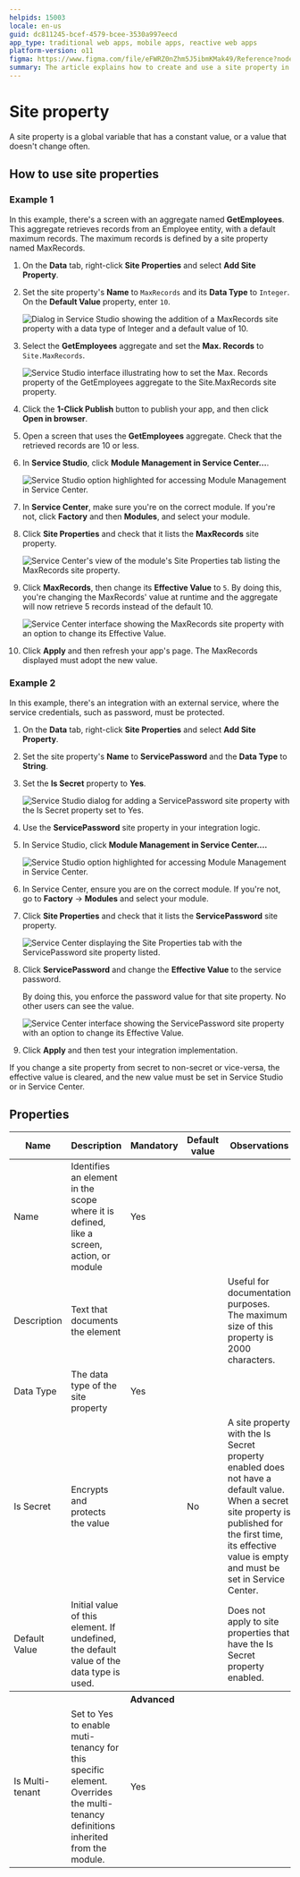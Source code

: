 ```yaml
---
helpids: 15003
locale: en-us
guid: dc811245-bcef-4579-bcee-3530a997eecd
app_type: traditional web apps, mobile apps, reactive web apps
platform-version: o11
figma: https://www.figma.com/file/eFWRZ0nZhm5J5ibmKMak49/Reference?node-id=1526:2630
summary: The article explains how to create and use a site property in an application to manage values like maximum records for an aggregate
---
```


# Site property

A site property is a global variable that has a constant value, or a value that doesn't change often.  

## How to use site properties

### Example 1

In this example, there's a screen with an aggregate named **GetEmployees**. This aggregate retrieves records from an Employee entity, with a default maximum records. The maximum records is defined by a site property named MaxRecords.

1. On the **Data** tab, right-click **Site Properties** and select **Add Site Property**.

1. Set the site property's **Name** to `MaxRecords` and its **Data Type** to `Integer`. On the **Default Value** property, enter `10`.

    ![Dialog in Service Studio showing the addition of a MaxRecords site property with a data type of Integer and a default value of 10.](images/site-prop-max-records-ss.png "Adding a MaxRecords Site Property")

1. Select the **GetEmployees** aggregate and set the **Max. Records** to `Site.MaxRecords`.

    ![Service Studio interface illustrating how to set the Max. Records property of the GetEmployees aggregate to the Site.MaxRecords site property.](images/set-maxrecords-ss.png "Setting Max. Records in GetEmployees Aggregate")

1. Click the **1-Click Publish** button to publish your app, and then click **Open in browser**.

1. Open a screen that uses the **GetEmployees** aggregate. Check that the retrieved records are 10 or less.

1. In **Service Studio**, click **Module Management in Service Center...**.

    ![Service Studio option highlighted for accessing Module Management in Service Center.](images/module-management-ss.png "Module Management in Service Center")

1. In **Service Center**, make sure you're on the correct module. If you're not, click **Factory** and then **Modules**, and select your module. 

1. Click **Site Properties** and check that it lists the **MaxRecords** site property.

    ![Service Center's view of the module's Site Properties tab listing the MaxRecords site property.](images/site-prop-tab-sc.png "Site Properties Tab in Service Center")

1. Click **MaxRecords**, then change its **Effective Value** to  `5`. By doing this, you're changing the MaxRecords' value at runtime and the aggregate will now retrieve 5 records instead of the default 10.

    ![Service Center interface showing the MaxRecords site property with an option to change its Effective Value.](images/effective-value-sc.png "Editing MaxRecords Site Property")

1. Click **Apply** and then refresh your app's page. The MaxRecords displayed must adopt the new value.

### Example 2

In this example, there's an integration with an external service, where the service credentials, such as password, must be protected.

1. On the **Data** tab, right-click **Site Properties** and select **Add Site Property**.

1. Set the site property's **Name** to **ServicePassword** and the **Data Type** to **String**. 

1. Set the **Is Secret** property to **Yes**.

    ![Service Studio dialog for adding a ServicePassword site property with the Is Secret property set to Yes.](images/site-prop-service-pass-ss.png "Setting Is Secret Property to Yes")

1. Use the **ServicePassword** site property in your integration logic.

1. In Service Studio, click **Module Management in Service Center....**

    ![Service Studio option highlighted for accessing Module Management in Service Center.](images/module-management-ss.png "Module Management in Service Center")

1. In Service Center, ensure you are on the correct module. If you're not, go to **Factory** -> **Modules** and select your module.

1. Click **Site Properties** and check that it lists the **ServicePassword** site property.

    ![Service Center displaying the Site Properties tab with the ServicePassword site property listed.](images/site-prop-tab-serpass-sc.png "ServicePassword Site Property in Service Center")

1. Click **ServicePassword** and change the **Effective Value** to the service password. 

    By doing this, you enforce the password value for that site property. No other users can see the value.

    ![Service Center interface showing the ServicePassword site property with an option to change its Effective Value.](images/site-prop-apply-sc.png "Applying New Effective Value to ServicePassword")

1. Click **Apply** and then test your integration implementation.

<div class="info" markdown="1">

If you change a site property from secret to non-secret or vice-versa, the effective value is cleared, and the new value must be set in Service Studio or in Service Center. 

</div>

## Properties

<table markdown="1">
<thead>
<tr>
<th>Name</th>
<th>Description</th>
<th>Mandatory</th>
<th>Default value</th>
<th>Observations</th>
</tr>
</thead>
<tbody>
<tr>
<td title="Name">Name</td>
<td>Identifies an element in the scope where it is defined, like a screen, action, or module</td>
<td>Yes</td>
<td></td>
<td></td>
</tr>
<tr>
<td title="Description">Description</td>
<td>Text that documents the element</td>
<td></td>
<td></td>
<td>Useful for documentation purposes.<br/>The maximum size of this property is 2000 characters.</td>
</tr>
<tr>
<td title="Data Type">Data Type</td>
<td>The data type of the site property</td>
<td>Yes</td>
<td></td>
<td></td>
</tr>
<tr>
<td title="Is Secret">Is Secret</td>
<td>Encrypts and protects the value</td>
<td></td>
<td>No</td>
<td>A site property with the Is Secret property enabled does not have  a default value. When a secret site property is published for the first time, its effective value is empty and must be set in Service Center.</td>
</tr>
<tr>
<td title="Default Value">Default Value</td>
<td>Initial value of this element. If undefined, the default value of the data type is used.</td>
<td></td>
<td></td>
<td>Does not apply to site properties that have the Is Secret property enabled.</td>
</tr>
<tr >
<th colspan="5">Advanced</th>
</tr>
<tr>
<td title="Is Multi-tenant">Is Multi-tenant</td>
<td>Set to Yes to enable muti-tenancy for this specific element. Overrides the multi-tenancy definitions inherited from the module.</td>
<td>Yes</td>
<td></td>
<td></td>
</tr>
</tbody>
</table>

